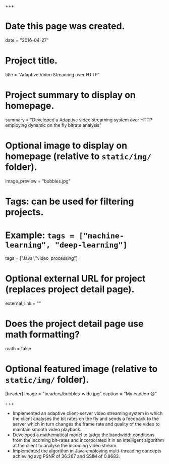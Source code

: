 +++
# Date this page was created.
date = "2016-04-27"

# Project title.
title = "Adaptive Video Streaming over HTTP"

# Project summary to display on homepage.
summary = "Developed a Adaptive video streaming system over HTTP employing dynamic on the fly bitrate analysis"

# Optional image to display on homepage (relative to `static/img/` folder).
image_preview = "bubbles.jpg"

# Tags: can be used for filtering projects.
# Example: `tags = ["machine-learning", "deep-learning"]`
tags = ["Java","video_processing"]

# Optional external URL for project (replaces project detail page).
external_link = ""

# Does the project detail page use math formatting?
math = false

# Optional featured image (relative to `static/img/` folder).
[header]
image = "headers/bubbles-wide.jpg"
caption = "My caption :smile:"

+++

* Implemented an adaptive client-server video streaming system in which the client analyses the bit rates on the fly and sends a feedback to the server which in turn changes the frame rate and quality of the video to maintain smooth video playback.
* Developed a mathematical model to judge the bandwidth conditions from the incoming bit-rates and incorporated it in an intelligent algorithm at the client to analyse the incoming video stream.
* Implemented the algorithm in Java employing multi-threading concepts achieving avg PSNR of 36.267 and SSIM of 0.9683.